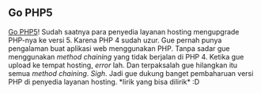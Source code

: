 ## Go PHP5

[Go PHP5](http://gophp5.org/ "Go PHP5")! Sudah saatnya para penyedia layanan hosting mengupgrade PHP-nya ke versi 5. Karena PHP 4 sudah uzur. Gue pernah punya pengalaman buat aplikasi web menggunakan PHP. Tanpa sadar gue menggunakan _method chaining_ yang tidak berjalan di PHP 4. Ketika gue upload ke tempat hosting, _error_ lah. Dan terpaksalah gue hilangkan itu semua _method chaining_. _Sigh_. Jadi gue dukung banget pembaharuan versi PHP di penyedia layanan hosting. \*lirik yang bisa dilirik\* :D

<!-- {"time": "2007-07-10 09:54:06", "title": "Go PHP5"} -->
